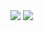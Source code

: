 <img src="https://capsule-render.vercel.app/api?type=transparent&color=1E90FF&height=400&section=header&text=Hanvp's%20Github&fontColor=1E90FF&fontSize=60" />





<img src="https://capsule-render.vercel.app/api?type=wave&color=1E90FF&height=100&section=footer" />

<!--
**Hanvp/Hanvp** is a ✨ _special_ ✨ repository because its `README.md` (this file) appears on your GitHub profile.

Here are some ideas to get you started:

- 🔭 I’m currently working on ...
- 🌱 I’m currently learning ...
- 👯 I’m looking to collaborate on ...
- 🤔 I’m looking for help with ...
- 💬 Ask me about ...
- 📫 How to reach me: ...
- 😄 Pronouns: ...
- ⚡ Fun fact: ...
-->
